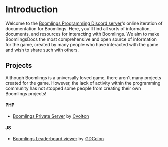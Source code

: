 # Introduction

Welcome to the [Boomlings Programming Discord server](https://discord.gg/hUME49bcm3)'s online iteration of documentation for Boomlings. Here, you'll find all sorts of information, documents, and resources for interacting with Boomlings. We aim to make BoomlingsDocs the most comprehensive and open source of information for the game, created by many people who have interacted with the game and wish to share such with others.

## Projects

Although Boomlings is a universally loved game, there aren't many projects created for the game. However, the lack of activity within the programming community has not stopped some people from creating their own Boomlings projects!

#### PHP

 - [Boomlings Private Server](https://github.com/Cvolton/Boomlings) by [Cvolton](https://github.com/Cvolton)

#### JS

 - [Boomlings Leaderboard viewer](https://gdbrowser.com/boomlings) by [GDColon](https://github.com/GDColon)

